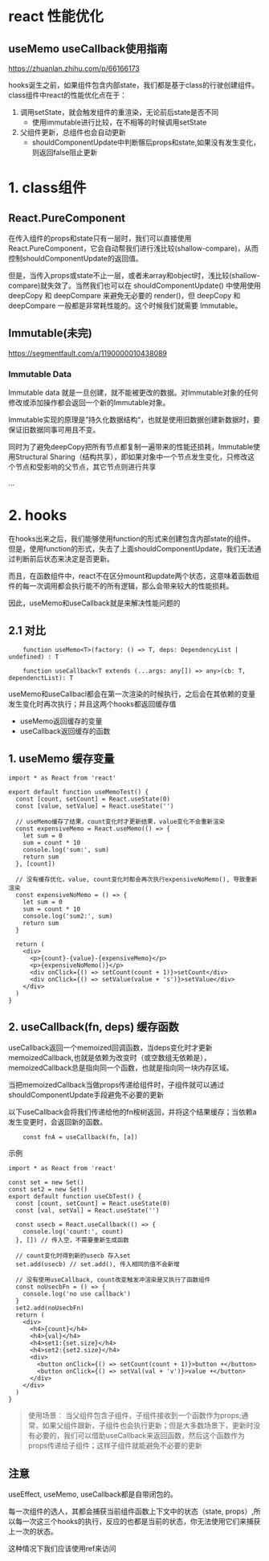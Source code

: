 # react 性能优化

## useMemo useCallback使用指南

https://zhuanlan.zhihu.com/p/66166173

hooks诞生之前，如果组件包含内部state，我们都是基于class的行驶创建组件。 class组件中react的性能优化点在于：

1. 调用setState，就会触发组件的重渲染，无论前后state是否不同
    - 使用immutable进行比较，在不相等的时候调用setState
2. 父组件更新，总组件也会自动更新
    - shouldComponentUpdate中判断髂后props和state,如果没有发生变化，则返回false阻止更新

# 1. class组件

## React.PureComponent

在传入组件的props和state只有一层时，我们可以直接使用 React.PureComponent，它会自动帮我们进行浅比较(shallow-compare)，从而控制shouldComponentUpdate的返回值。

但是，当传入props或state不止一层，或者未array和object时，浅比较(shallow-compare)就失效了。当然我们也可以在 shouldComponentUpdate() 中使用使用 deepCopy 和
deepCompare 来避免无必要的 render()，但 deepCopy 和 deepCompare 一般都是非常耗性能的。这个时候我们就需要 Immutable。

## Immutable(未完)

https://segmentfault.com/a/1190000010438089

### Immutable Data

Immutable data 就是一旦创建，就不能被更改的数据。对Immutable对象的任何修改或添加操作都会返回一个新的Immutable对象。

Immutable实现的原理是”持久化数据结构“，也就是使用旧数据创建新数据时，要保证旧数据同事可用且不变。

同时为了避免deepCopy把所有节点都复制一遍带来的性能还损耗，Immutable使用Structural Sharing（结构共享），即如果对象中一个节点发生变化，只修改这个节点和受影响的父节点，其它节点则进行共享

...

# 2. hooks

在hooks出来之后，我们能够使用function的形式来创建包含内部state的组件。但是，使用function的形式，失去了上面shouldComponentUpdate，我们无法通过判断前后状态来决定是否更新。

而且，在函数组件中，react不在区分mount和update两个状态，这意味着函数组件的每一次调用都会执行能不的所有逻辑，那么会带来较大的性能损耗。

因此，useMemo和useCallback就是来解决性能问题的

## 2.1 对比

```
    function useMemo<T>(factory: () => T, deps: DependencyList | undefined) : T

```

```
    function useCallback<T extends (...args: any[]) => any>(cb: T, dependenctList): T
```

useMemo和useCallbacl都会在第一次渲染的时候执行，之后会在其依赖的变量发生变化时再次执行；并且这两个hooks都返回缓存值

- useMemo返回缓存的变量
- useCallback返回缓存的函数

## 1. useMemo 缓存变量

```
import * as React from 'react'

export default function useMemoTest() {
  const [count, setCount] = React.useState(0)
  const [value, setValue] = React.useState('')

  // useMemo缓存了结果，count变化时才更新结果，value变化不会重新渲染
  const expensiveMemo = React.useMemo(() => {
    let sum = 0
    sum = count * 10
    console.log('sum:', sum)
    return sum
  }, [count])

  // 没有缓存优化，value, count变化时都会再次执行expensiveNoMemo(), 导致重新渲染
  const expensiveNoMemo = () => {
    let sum = 0
    sum = count * 10
    console.log('sum2:', sum)
    return sum
  }

  return (
    <div>
      <p>{count}-{value}-{expensiveMemo}</p>
      <p>{expensiveNoMemo()}</p>
      <div onClick={() => setCount(count + 1)}>setCount</div>
      <div onClick={() => setValue(value + 's')}>setValue</div>
    </div>
  )
}

```

## 2. useCallback(fn, deps) 缓存函数

useCallback返回一个memoized回调函数，当deps变化时才更新memoizedCallback,也就是依赖为改变时（或空数组无依赖是），memoizedCallback总是指向同一个函数，也就是指向同一块内存区域。

当把memoizedCallback当做props传递给组件时，子组件就可以通过shouldComponentUpdate手段避免不必要的更新

以下useCallback会将我们传递给他的fn桉树返回，并将这个结果缓存；当依赖a发生变更时，会返回新的函数。

```
    const fnA = useCallback(fn, [a])
```

示例

```
import * as React from 'react'

const set = new Set()
const set2 = new Set()
export default function useCbTest() {
  const [count, setCount] = React.useState(0)
  const [val, setVal] = React.useState('')

  const usecb = React.useCallback(() => {
    console.log('count:', count)
  }, []) // 传入空，不需要重新生成函数

  // count变化时得到新的usecb 存入set
  set.add(usecb) // set.add(), 传入相同的值不会新增

  // 没有使用useCallback, count改变触发冲渲染是又执行了函数组件
  const noUsecbFn = () => {
    console.log('no use callback')
  }
  set2.add(noUsecbFn)
  return (
    <div>
      <h4>{count}</h4>
      <h4>{val}</h4>
      <h4>set1:{set.size}</h4>
      <h4>set2:{set2.size}</h4>
      <div>
        <button onClick={() => setCount(count + 1)}>button +</button>
        <button onClick={() => setVal(val + 'v')}>value +</button>
      </div>
    </div>
  )
}
```

> 使用场景：
> 当父组件包含子组件，子组件接收到一个函数作为props;通常，如果父组件跟新，子组件也会执行更新；但是大多数场景下，更新时没有必要的，我们可以借助useCallback来返回函数，然后这个函数作为props传递给子组件；这样子组件就能避免不必要的更新

## 注意

useEffect, useMemo, useCallback都是自带闭包的。

每一次组件的选人，其都会捕获当前组件函数上下文中的状态（state, props）,所以每一次这三个hooks的执行，反应的也都是当前的状态，你无法使用它们来捕获上一次的状态。

这种情况下我们应该使用ref来访问
